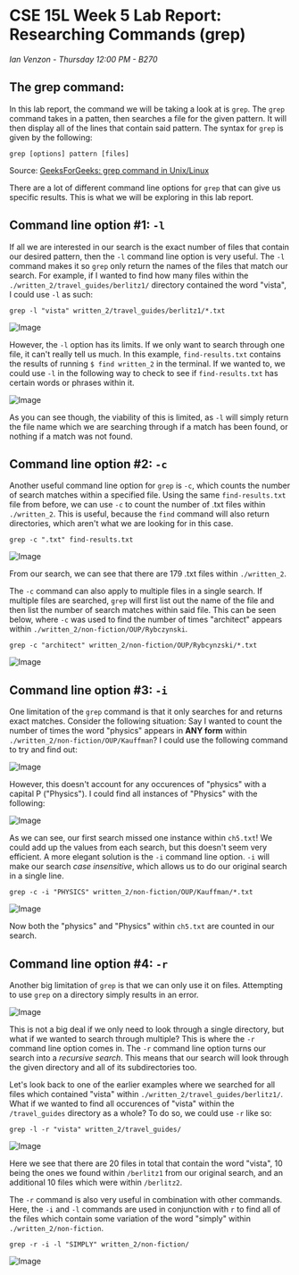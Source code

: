 # CSE 15L Week 5 Lab Report: Researching Commands (grep)

*Ian Venzon - Thursday 12:00 PM - B270*

## The grep command:

In this lab report, the command we will be taking a look at is `grep`. The `grep` command takes in a patten, then searches a file for the given pattern. It will then display all of the lines that contain said pattern. The syntax for `grep` is given by the following:

```
grep [options] pattern [files]
```

Source: [GeeksForGeeks: grep command in Unix/Linux](https://www.geeksforgeeks.org/grep-command-in-unixlinux/)

There are a lot of different command line options for `grep` that can give us specific results. This is what we will be exploring in this lab report.

## Command line option #1: `-l`

If all we are interested in our search is the exact number of files that contain our desired pattern, then the `-l` command line option is very useful. The `-l` command makes it so `grep` only return the names of the files that match our search. For example, if I wanted to find how many files within the `./written_2/travel_guides/berlitz1/` directory contained the word "vista", I could use `-l` as such:

```
grep -l "vista" written_2/travel_guides/berlitz1/*.txt
```

![Image](https://i.imgur.com/3vqe1eN.png)

However, the `-l` option has its limits. If we only want to search through one file, it can't really tell us much. In this example, `find-results.txt` contains the results of running `$ find written_2` in the terminal. If we wanted to, we could use `-l` in the following way to check to see if `find-results.txt` has certain words or phrases within it.

![Image](https://i.imgur.com/N5pPEp8.png)

As you can see though, the viability of this is limited, as `-l` will simply return the file name which we are searching through if a match has been found, or nothing if a match was not found.

## Command line option #2: `-c`

Another useful command line option for `grep` is `-c`, which counts the number of search matches within a specified file. Using the same `find-results.txt` file from before, we can use `-c` to count the number of .txt files within `./written_2`. This is useful, because the `find` command will also return directories, which aren't what we are looking for in this case.

```
grep -c ".txt" find-results.txt
```
![Image](https://i.imgur.com/B2XIrtW.png)

From our search, we can see that there are 179 .txt files within `./written_2`.

The `-c` command can also apply to multiple files in a single search. If multiple files are searched, `grep` will first list out the name of the file and then list the number of search matches within said file. This can be seen below, where `-c` was used to find the number of times "architect" appears within `./written_2/non-fiction/OUP/Rybczynski`.

```
grep -c "architect" written_2/non-fiction/OUP/Rybcynzski/*.txt
```
![Image](https://i.imgur.com/pw0NxMP.png)

## Command line option #3: `-i`

One limitation of the `grep` command is that it only searches for and returns exact matches. Consider the following situation: Say I wanted to count the number of times the word "physics" appears in **ANY form** within `./written_2/non-fiction/OUP/Kauffman`? I could use the following command to try and find out:

![Image](https://i.imgur.com/FJIUdoL.png)

However, this doesn't account for any occurences of "physics" with a capital P ("Physics"). I could find all instances of "Physics" with the following:

![Image](https://i.imgur.com/zDbTdAg.png)

As we can see, our first search missed one instance within `ch5.txt`! We could add up the values from each search, but this doesn't seem very efficient. A more elegant solution is the `-i` command line option. `-i` will make our search *case insensitive*, which allows us to do our original search in a single line.

```
grep -c -i "PHYSICS" written_2/non-fiction/OUP/Kauffman/*.txt
```
![Image](https://i.imgur.com/cfTHYjP.png)

Now both the "physics" and "Physics" within `ch5.txt` are counted in our search.

## Command line option #4: `-r`

Another big limitation of `grep` is that we can only use it on files. Attempting to use `grep` on a directory simply results in an error.

![Image](https://i.imgur.com/ytF9rAb.png)

This is not a big deal if we only need to look through a single directory, but what if we wanted to search through multiple? This is where the `-r` command line option comes in. The `-r` command line option turns our search into a *recursive search*. This means that our search will look through the given directory and all of its subdirectories too.

Let's look back to one of the earlier examples where we searched for all files which contained "vista" within `./written_2/travel_guides/berlitz1/`. What if we wanted to find all occurences of "vista" within the `/travel_guides` directory as a whole? To do so, we could use `-r` like so:

```
grep -l -r "vista" written_2/travel_guides/
```
![Image](https://i.imgur.com/dvwU2FC.png)

Here we see that there are 20 files in total that contain the word "vista", 10 being the ones we found within `/berlitz1` from our original search, and an additional 10 files which were within `/berlitz2`.

The `-r` command is also very useful in combination with other commands. Here, the `-i` and `-l` commands are used in conjunction with `r` to find all of the files which contain some variation of the word "simply" within `./written_2/non-fiction`.

```
grep -r -i -l "SIMPLY" written_2/non-fiction/
```

![Image](https://i.imgur.com/zlNUOAY.png)
